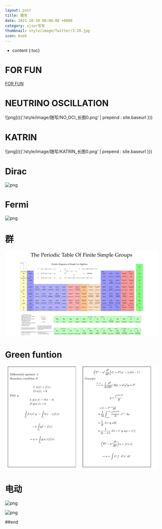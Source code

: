 ```yaml
---
layout: post
title: 瞎写
date: 2021-10-30 00:00:00 +0800
category: xjier写写
thumbnail: style/image/Twitter/3-20.jpg
icon: book
---
```


* content
{:toc}

# FOR FUN


<a href="{{'myScript/1.html' | prepend : site.baseurl }}" target="_blank">FOR FUN</a>

# NEUTRINO OSCILLATION


![png]({{'/style/image/随写/NO_OCI_长图0.png' | prepend : site.baseurl }})


# KATRIN

![png]({{'/style/image/随写/KATRIN_长图0.png' | prepend : site.baseurl }})

# Dirac

![png](\myPage\style\image\Dirac.png)

# Fermi 

![png](\myPage\style\image\miRule_长图0.png)

# 群

![png](style\image\IMG_20191014_102242.jpg)

# Green funtion

![png](style\image\green.png)

# 电动

![png](\myPage\style\image\力学复习提纲_长图0.png)

![png](\myPage\style\image\电场规范_长图0.png)



<!-- # 中微子 -->

<!-- ![png](\myPage\style\image\neutrino.png) -->



##end














